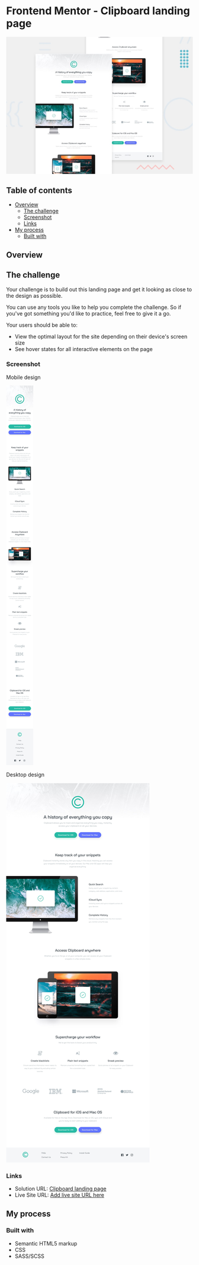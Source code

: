# Frontend Mentor - Clipboard landing page

![Design preview for the Clipboard landing page coding challenge](./design/desktop-preview.jpg)

## Table of contents

- [Overview](#overview)
  - [The challenge](#the-challenge)
  - [Screenshot](#screenshot)
  - [Links](#links)
- [My process](#my-process)
  - [Built with](#built-with)

## Overview

## The challenge

Your challenge is to build out this landing page and get it looking as close to the design as possible.

You can use any tools you like to help you complete the challenge. So if you've got something you'd like to practice, feel free to give it a go.

Your users should be able to: 

- View the optimal layout for the site depending on their device's screen size
- See hover states for all interactive elements on the page

### Screenshot

Mobile design

![](design/mobile-design.jpg)

Desktop design

![](design/desktop-design.jpg)


### Links

- Solution URL: [Clipboard landing page](https://www.frontendmentor.io/solutions/clipboard-landing-page-y3FGnmREfK)
- Live Site URL: [Add live site URL here](https://jpbyte.github.io/clipboard-landing-page/)

## My process

### Built with

- Semantic HTML5 markup
- CSS
- SASS/SCSS
